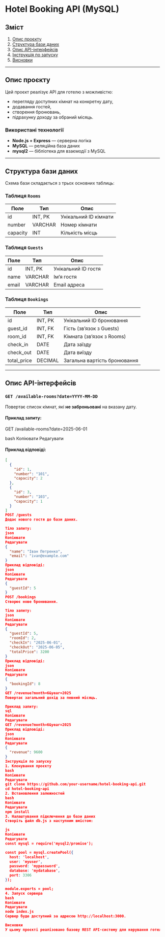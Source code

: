 # Hotel Booking API (MySQL)

## Зміст

1. [Опис проєкту](#опис-проєкту)  
2. [Структура бази даних](#структура-бази-даних)  
3. [Опис API-інтерфейсів](#опис-api-інтерфейсів)  
4. [Інструкція по запуску](#інструкція-по-запуску)  
5. [Висновки](#висновки)

---

## Опис проєкту

Цей проєкт реалізує API для готелю з можливістю:
- перегляду доступних кімнат на конкретну дату,
- додавання гостей,
- створення бронювань,
- підрахунку доходу за обраний місяць.

### Використані технології

- **Node.js + Express** — серверна логіка  
- **MySQL** — реляційна база даних  
- **mysql2** — бібліотека для взаємодії з MySQL

---

## Структура бази даних

Схема бази складається з трьох основних таблиць:

### Таблиця `Rooms`

| Поле       | Тип         | Опис               |
|------------|-------------|--------------------|
| id         | INT, PK     | Унікальний ID кімнати |
| number     | VARCHAR     | Номер кімнати      |
| capacity   | INT         | Кількість місць    |

### Таблиця `Guests`

| Поле       | Тип         | Опис               |
|------------|-------------|--------------------|
| id         | INT, PK     | Унікальний ID гостя |
| name       | VARCHAR     | Ім’я гостя         |
| email      | VARCHAR     | Email адреса       |

### Таблиця `Bookings`

| Поле        | Тип         | Опис                        |
|-------------|-------------|-----------------------------|
| id          | INT, PK     | Унікальний ID бронювання    |
| guest_id    | INT, FK     | Гість (зв’язок з Guests)    |
| room_id     | INT, FK     | Кімната (зв’язок з Rooms)   |
| check_in    | DATE        | Дата заїзду                 |
| check_out   | DATE        | Дата виїзду                 |
| total_price | DECIMAL     | Загальна вартість бронювання|

---

## Опис API-інтерфейсів

### `GET /available-rooms?date=YYYY-MM-DD`  
Повертає список кімнат, які **не заброньовані** на вказану дату.

#### Приклад запиту:
GET /available-rooms?date=2025-06-01

bash
Копіювати
Редагувати

#### Приклад відповіді:
```json
[
  {
    "id": 1,
    "number": "101",
    "capacity": 2
  },
  {
    "id": 3,
    "number": "103",
    "capacity": 1
  }
]
POST /guests
Додає нового гостя до бази даних.

Тіло запиту:
json
Копіювати
Редагувати
{
  "name": "Іван Петренко",
  "email": "ivan@example.com"
}
Приклад відповіді:
json
Копіювати
Редагувати
{
  "guestId": 5
}
POST /bookings
Створює нове бронювання.

Тіло запиту:
json
Копіювати
Редагувати
{
  "guestId": 5,
  "roomId": 2,
  "checkIn": "2025-06-01",
  "checkOut": "2025-06-05",
  "totalPrice": 3200
}
Приклад відповіді:
json
Копіювати
Редагувати
{
  "bookingId": 8
}
GET /revenue?month=6&year=2025
Повертає загальний дохід за певний місяць.

Приклад запиту:
sql
Копіювати
Редагувати
GET /revenue?month=6&year=2025
Приклад відповіді:
json
Копіювати
Редагувати
{
  "revenue": 9600
}
Інструкція по запуску
1. Клонування проєкту
bash
Копіювати
Редагувати
git clone https://github.com/your-username/hotel-booking-api.git
cd hotel-booking-api
2. Встановлення залежностей
bash
Копіювати
Редагувати
npm install
3. Налаштування підключення до бази даних
Створіть файл db.js з наступним вмістом:

js
Копіювати
Редагувати
const mysql = require('mysql2/promise');

const pool = mysql.createPool({
  host: 'localhost',
  user: 'myuser',
  password: 'mypassword',
  database: 'mydatabase',
  port: 3306
});

module.exports = pool;
4. Запуск сервера
bash
Копіювати
Редагувати
node index.js
Сервер буде доступний за адресою http://localhost:3000.

Висновки
У цьому проєкті реалізовано базову REST API-систему для керування готелем з використанням MySQL. Розроблено функціонал для реєстрації гостей, бронювання кімнат, перегляду доступності та обчислення доходу. Архітектура легко розширюється для додавання додаткових можливостей, таких як авторизація, адміністрування або звіти.

